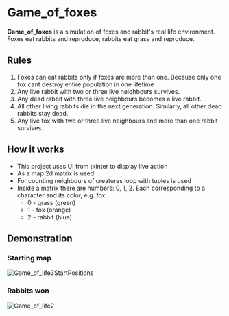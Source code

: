 # Game_of_foxes

**Game_of_foxes** is a simulation of foxes and rabbit's real life environment. Foxes eat rabbits and reproduce, rabbits eat grass and reproduce.

## Rules

1. Foxes can eat rabbits only if foxes are more than one. Because only one fox cant destroy entire population in one lifetime
2. Any live rabbit with two or three live neighbours survives.
3. Any dead rabbit with three live neighbours becomes a live rabbit.
4. All other living rabbits die in the next generation. Similarly, all other dead rabbits stay dead.
5. Any live fox with two or three live neighbours and more than one rabbit survives.

## How it works

- This project uses UI from tkinter to display live action
- As a map 2d matrix is used
- For counting neighbours of creatures loop with tuples is used
- Inside a matrix there are numbers: 0, 1, 2. Each corresponding to a character and its color, e.g. fox.
  - 0 - grass (green)
  - 1 - fox (orange)
  - 2 - rabbit (blue)

## Demonstration

### Starting map

![Game_of_life3StartPositions](https://user-images.githubusercontent.com/77735480/161756552-a04f932b-4308-4d44-9f1e-bb9bf8b303e0.png)

### Rabbits won

![Game_of_life2](https://user-images.githubusercontent.com/77735480/161756596-9e99f938-cb9d-4eda-aef1-3b51601f9159.png)
